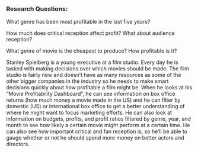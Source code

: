 
### Research Questions:

What genre has been most profitable in the last five years?

How much does critical reception affect profit? What about audience reception?

What genre of movie is the cheapest to produce? How profitable is it?

Stanley Spielberg is a young executive at a film studio. Every day he is tasked with making decisions over which movies should be made. The film studio is fairly new and doesn’t have as many resources as some of the other bigger companies in the industry so he needs to make smart decisions quickly about how profitable a film might be. When he looks at his “Movie Profitability Dashboard”,  he can see information on box office returns (how much money a movie made in the US) and he can filter by domestic (US) or international box office to get a better understanding of where he might want to focus marketing efforts. He can also look at information on budgets, profits, and profit ratios filtered by genre, year, and month to see how likely a certain movie might perform at a certain time. He can also see how important critical and fan reception is, so he’ll be able to gauge whether or not he should spend more money on better actors and directors.